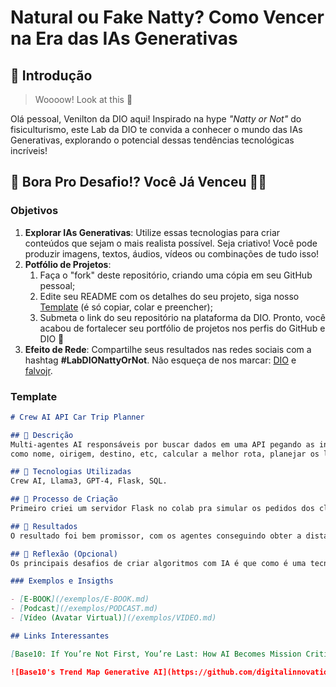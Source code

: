 # Natural ou Fake Natty? Como Vencer na Era das IAs Generativas

## 🚀 Introdução

> Woooow! Look at this 👀

Olá pessoal, Venilton da DIO aqui! Inspirado na hype _"Natty or Not"_ do fisiculturismo, este Lab da DIO te convida a conhecer o mundo das IAs Generativas, explorando o potencial dessas tendências tecnológicas incríveis!

## 🎯 Bora Pro Desafio!? Você Já Venceu 💪🤓

### Objetivos

1. **Explorar IAs Generativas**: Utilize essas tecnologias para criar conteúdos que sejam o mais realista possível. Seja criativo! Você pode produzir imagens, textos, áudios, vídeos ou combinações de tudo isso!
1. **Potfólio de Projetos**:
    1. Faça o "fork" deste repositório, criando uma cópia em seu GitHub pessoal;
    2. Edite seu README com os detalhes do seu projeto, siga nosso [Template](#template) (é só copiar, colar e preencher);
    3. Submeta o link do seu repositório na plataforma da DIO. Pronto, você acabou de fortalecer seu portfólio de projetos nos perfis do GitHub e DIO 🚀
1. **Efeito de Rede**: Compartilhe seus resultados nas redes sociais com a hashtag **#LabDIONattyOrNot**. Não esqueça de nos marcar: [DIO](https://www.linkedin.com/school/dio-makethechange) e [falvojr](https://www.linkedin.com/in/falvojr).

### Template

```markdown
# Crew AI API Car Trip Planner

## 📒 Descrição
Multi-agentes AI responsáveis por buscar dados em uma API pegando as informações do cliente, 
como nome, oirigem, destino, etc, calcular a melhor rota, planejar os locais turisticos na rota, e validar tudo.

## 🤖 Tecnologias Utilizadas
Crew AI, Llama3, GPT-4, Flask, SQL.

## 🧐 Processo de Criação
Primeiro criei um servidor Flask no colab pra simular os pedidos dos clientes no site, depois em outro colab rodando o crew ai, crio os agentes e respectivas tarefas.

## 🚀 Resultados
O resultado foi bem promissor, com os agentes conseguindo obter a distancia das rotas e melhores passeios

## 💭 Reflexão (Opcional)
Os principais desafios de criar algoritmos com IA é que como é uma tecnologia q avança mt rápido, em pouco tempo os script ja nao roda mais e é necessário revisar e atualizar.

### Exemplos e Insigths

- [E-BOOK](/exemplos/E-BOOK.md)
- [Podcast](/exemplos/PODCAST.md)
- [Vídeo (Avatar Virtual)](/exemplos/VIDEO.md)

## Links Interessantes

[Base10: If You’re Not First, You’re Last: How AI Becomes Mission Critical](https://base10.vc/post/generative-ai-mission-critical/)

![Base10's Trend Map Generative AI](https://github.com/digitalinnovationone/lab-natty-or-not/assets/730492/f4df26e8-f8f7-4419-8252-c69d73ea930c)
